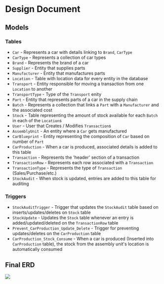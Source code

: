 # Design Document

## Models

### Tables

- `Car` - Represents a car with details linking to `Brand`, `CarType`
- `CarType` - Represents a collection of car types
- `Brand` - Represents the brand of a car
- `Supplier` - Entity that supplies parts
- `Manufacturer` - Entity that manufactures parts
- `Location` - Table with location data for every entity in the database
- `Transport` - Entity responsible for moving a transaction from one `Location` to another
- `TransportType` - Type of the `Transport` enity
- `Part` - Entity that represents parts of a car in the supply chain
- `Batch` - Represents a collection that links a `Part` with a `Manufacturer` and the associated cost
- `Stock` - Table representing the amount of stock available for each `Batch` in each of the `Location`s
- `User` - User that Creates / Modifies `Transaction`s
- `AssemblyUnit` - An entity where a `Car` gets manufactured
- `CarBlueprint` - Entity representing the composition of `Car` based on number of `Part`
- `CarProduction` - When a car is produced, associated details is added to this table
- `Transaction` - Represents the 'header' section of a transaction
- `TransactionRow` - Represents each row associated with a `Transaction`
- `TransactionType` - Represents the type of `Transaction` (Sales/Purchase/etc.)
- `StockAudit` - When stock is updated, entries are added to this table for auditing

### Triggers

- `StockAuditTrigger` - Trigger that updates the `StockAudit` table based on inserts/updates/deletes on `Stock` table
- `StockUpdate` - Updates the `Stock` table whenever an entry is added/updated/deleted on the `TransactionRow` table
- `Prevent_CarProduction_Update_Delete` - Trigger for preventing updates/deletes on the `CarProduction` table
- `CarProduction_Stock_Consume` - When a car is produced (Inserted into `CarProduction` table), the stock from the assembly unit's location is automatically consumed

## Final ERD

![](../diagrams/erd.png)
